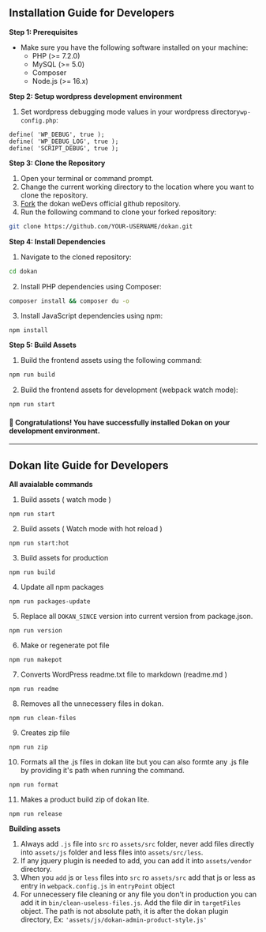 ## Installation Guide for Developers

**Step 1: Prerequisites**

- Make sure you have the following software installed on your machine:
    - PHP (>= 7.2.0)
    - MySQL (>= 5.0)
    - Composer
    - Node.js (>= 16.x)


**Step 2: Setup wordpress development environment**

1. Set wordpress debugging mode values in your wordpress directory`wp-config.php`:

```
define( 'WP_DEBUG', true );
define( 'WP_DEBUG_LOG', true );
define( 'SCRIPT_DEBUG', true );
```

**Step 3: Clone the Repository**

1. Open your terminal or command prompt.
2. Change the current working directory to the location where you want to clone the repository.
3. [Fork](https://docs.github.com/en/get-started/quickstart/fork-a-repo) the dokan weDevs official github repository.
3. Run the following command to clone your forked repository:

```bash
git clone https://github.com/YOUR-USERNAME/dokan.git
```

**Step 4: Install Dependencies**

1. Navigate to the cloned repository:

```bash
cd dokan
```

2. Install PHP dependencies using Composer:

```bash
composer install && composer du -o
```

3. Install JavaScript dependencies using npm:

```
npm install
```

**Step 5: Build Assets**

1. Build the frontend assets using the following command:

```bash
npm run build
```

2. Build the frontend assets for development (webpack watch mode):

```bash
npm run start
```

#### 🎉 Congratulations! You have successfully installed Dokan on your development environment.

****

## Dokan lite Guide for Developers

**All avaialable commands**

1. Build assets ( watch mode )

```
npm run start
```

2. Build assets ( Watch mode with hot reload )

```
npm run start:hot
```

3. Build assets for production

```
npm run build
```

4. Update all npm packages

```
npm run packages-update
```

5. Replace all `DOKAN_SINCE` version into current version from package.json.
```
npm run version
```

6. Make or regenerate pot file

```
npm run makepot
```

7. Converts WordPress readme.txt file to markdown (readme.md )

```
npm run readme
```

8. Removes all the unnecessery files in dokan.

```
npm run clean-files
```

9. Creates zip file

```
npm run zip
```

10. Formats all the .js files in dokan lite but you can also formte any .js file by providing it's path when running the command.

```
npm run format
```

11. Makes a product build zip of dokan lite.

```
npm run release
```

**Building assets**

1. Always add `.js` file into `src` ro `assets/src` folder, never add files directly into `assets/js` folder and less files into `assets/src/less`.
2. If any jquery plugin is needed to add, you can add it into `assets/vendor` directory.
3. When you `add` js or `less` files into `src` ro `assets/src` add that js or less as entry in `webpack.config.js` in `entryPoint` object
4. For unnecessery file cleaning or any file you don't in production you can add it in `bin/clean-useless-files.js`. Add the file dir in `targetFiles` object. The path is not absolute path, it is after the dokan plugin directory, Ex: `'assets/js/dokan-admin-product-style.js'` 
